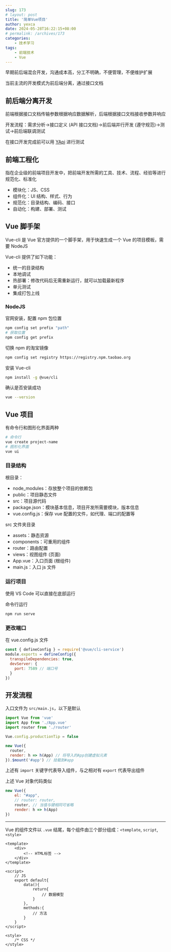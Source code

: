 ```yaml
---
slug: 173
# layout: post
title: '简单Vue项目'
author: yexca
date: 2024-05-28T16:22:15+08:00
# permalink: /archives/173
categories:
    - 技术学习
tags:
    - 前端技术
    - Vue
---  
```


早期前后端混合开发，沟通成本高，分工不明确，不便管理，不便维护扩展

当前主流的开发模式为前后端分离，通过接口文档

## 前后端分离开发

前端根据接口文档传输参数根据响应数据解析，后端根据接口文档接收参数并响应

开发流程：需求分析->接口定义 (API 接口文档)->前后端并行开发 (遵守规范)->测试->前后端联调测试

在接口开发完成前可以用 [YApi](https://yapi.pro/) 进行测试

## 前端工程化

指在企业级的前端项目开发中，把前端开发所需的工具、技术、流程、经验等进行规范化、标准化

* 模块化：JS、CSS
* 组件化：UI 结构、样式、行为
* 规范化：目录结构、编码、接口
* 自动化：构建、部署、测试

## Vue 脚手架

Vue-cli 是 Vue 官方提供的一个脚手架，用于快速生成一个 Vue 的项目模板，需要 NodeJS

Vue-cli 提供了如下功能：

* 统一的目录结构
* 本地调试
* 热部署：修改代码后无需重新运行，就可以加载最新程序
* 单元测试
* 集成打包上线

### NodeJS

官网安装，配置 npm 包位置

```bash
npm config set prefix "path"
# 获取位置
npm config get prefix
```

切换 npm 的淘宝镜像

```bash
npm config set registry https://registry.npm.taobao.org
```

安装 Vue-cli

```bash
npm install -g @vue/cli
```

确认是否安装成功

```bash
vue --version
```

## Vue 项目

有命令行和图形化界面两种

```bash
# 命令行
vue create project-name
# 图形化界面
vue ui
```

### 目录结构

根目录：

* node_modules：存放整个项目的依赖包
* public：项目静态文件
* src：项目源代码
* package.json：模块基本信息，项目开发所需要模块，版本信息
* vue.config.js：保存 vue 配置的文件，如代理、端口的配置等

src 文件夹目录

* assets：静态资源
* components：可重用的组件
* router：路由配置
* views：视图组件 (页面)
* App.vue：入口页面 (根组件)
* main.js：入口 js 文件

### 运行项目

使用 VS Code 可以直接在底部运行

命令行运行

```bash
npm run serve
```

### 更改端口

在 vue.config.js 文件

```javascript
const { defineConfig } = require('@vue/cli-service')
module.exports = defineConfig({
  transpileDependencies: true,
  devServer: {
    port: 7589 // 端口号
  }
})
```

## 开发流程

入口文件为 `src/main.js`，以下是默认

```javascript
import Vue from 'vue'
import App from './App.vue'
import router from './router'

Vue.config.productionTip = false

new Vue({
  router,
  render: h => h(App) // 将导入的App创建虚拟元素
}).$mount('#app') // 挂载到#app
```

上述有 `import` 关键字代表导入组件，与之相对有 `export` 代表导出组件

上述 Vue 对象代码类似

```javascript
new Vue({
    el: "#app",
    // router: router,
    router, // 当值与键相同可省略
    render: h => h(App)
})
```

---

Vue 的组件文件以 `.vue` 结尾，每个组件由三个部分组成：`<template`, `script`, `<style>`

```vue
<template>
	<div>
    	<!-- HTML标签 -->
	</div>
</template>

<script>
	// JS
    export default{
        data(){
            return{
                // 数据模型
            }
        },
        methods:{
            // 方法
        }
    }
</script>

<style>
	/* CSS */
</style>
```

